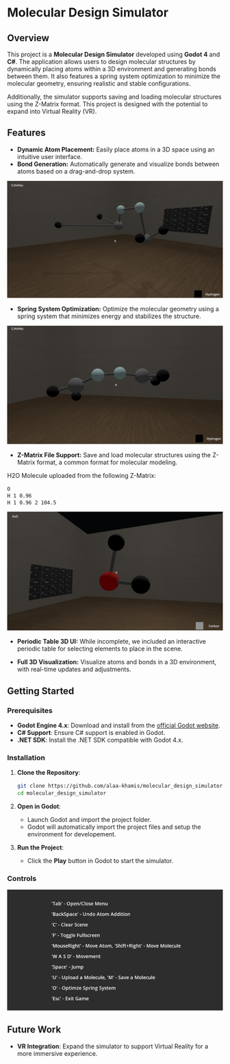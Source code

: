
# Molecular Design Simulator

## Overview

This project is a **Molecular Design Simulator** developed using **Godot 4** and **C#**. The application allows users to design molecular structures by dynamically placing atoms within a 3D environment and generating bonds between them. It also features a spring system optimization to minimize the molecular geometry, ensuring realistic and stable configurations.

Additionally, the simulator supports saving and loading molecular structures using the Z-Matrix format. This project is designed with the potential to expand into Virtual Reality (VR).

## Features

- **Dynamic Atom Placement:** Easily place atoms in a 3D space using an intuitive user interface.
- **Bond Generation:** Automatically generate and visualize bonds between atoms based on a drag-and-drop system.

![molecule](readme_assets/molecule.jpg)

- **Spring System Optimization:** Optimize the molecular geometry using a spring system that minimizes energy and stabilizes the structure.

![opt_molecule](readme_assets/opt_molecule.jpg)

- **Z-Matrix File Support:** Save and load molecular structures using the Z-Matrix format, a common format for molecular modeling.

H2O Molecule uploaded from the following Z-Matrix:
```
O
H 1 0.96
H 1 0.96 2 104.5
```

![zmatrix](readme_assets/zmatrix.jpg)

- **Periodic Table 3D UI:** While incomplete, we included an interactive periodic table for selecting elements to place in the scene.

- **Full 3D Visualization:** Visualize atoms and bonds in a 3D environment, with real-time updates and adjustments.

## Getting Started

### Prerequisites

- **Godot Engine 4.x**: Download and install from the [official Godot website](https://godotengine.org/).
- **C# Support**: Ensure C# support is enabled in Godot.
- **.NET SDK**: Install the .NET SDK compatible with Godot 4.x.

### Installation

1. **Clone the Repository**:
   ```bash
   git clone https://github.com/alaa-khamis/molecular_design_simulator.git
   cd molecular_design_simulator
   ```

2. **Open in Godot**:
   - Launch Godot and import the project folder.
   - Godot will automatically import the project files and setup the environment for developement.

3. **Run the Project**:
   - Click the **Play** button in Godot to start the simulator.

### Controls

![Controls](readme_assets/controls.jpg)

## Future Work

- **VR Integration**: Expand the simulator to support Virtual Reality for a more immersive experience.

